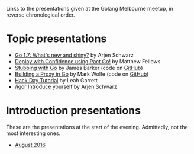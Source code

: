 Links to the presentations given at the Golang Melbourne meetup, in reverse chronological order.

# Topic presentations

* [Go 1.7: What's new and shiny?](https://speakerdeck.com/golangmelbourne/go-1-dot-7-whats-new-and-shiny) by Arjen Schwarz
* [Deploy with Confidence using Pact Go!](http://www.slideshare.net/DiUSComputing/deploy-with-confidence-using-pact-go) by Matthew Fellows
* [Stubbing with Go](https://docs.google.com/presentation/d/1ToUR-DCK1I9EfvHQzcxfS8o-V9uWBw72BopWHY1Gp1w) by James Barker (code on [GitHub](https://github.com/jamesbarker/gostub/))
* [Building a Proxy in Go](https://speakerdeck.com/wolfeidau/building-a-proxy-in-go) by Mark Wolfe (code on [GitHub](https://github.com/wolfeidau/l7proxify))
* [Hack Day Tutorial](https://github.com/leahgarrett/hack-day-tutorial) by Leah Garrett
* [/igor Introduce yourself](https://ig.nore.me/presentations/2016/03/igor-introduce-yourself) by Arjen Schwarz

# Introduction presentations

These are the presentations at the start of the evening. Admittedly, not the most interesting ones.

* [August 2016](https://speakerdeck.com/golangmelbourne/august-2016-meetup)
